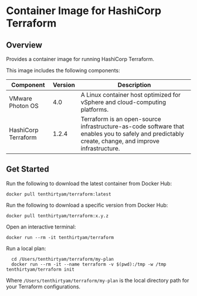 # Container Image for HashiCorp Terraform

## Overview

Provides a container image for running HashiCorp Terraform.

This image includes the following components:

Component | Version | Description
---------|----------|----------
VMware Photon OS | 4.0 | A Linux container host optimized for vSphere and cloud-computing platforms.
HashiCorp Terraform | 1.2.4 | Terraform is an open-source infrastructure-as-code software that enables you to safely and predictably create, change, and improve infrastructure.

## Get Started

Run the following to download the latest container from Docker Hub:

```hcl
docker pull tenthirtyam/terraform:latest
```

Run the following to download a specific version from Docker Hub:

```hcl
docker pull tenthirtyam/terraform:x.y.z
```

Open an interactive terminal:

```hcl
docker run --rm -it tenthirtyam/terraform
```

Run a local plan:

```console
  cd /Users/tenthirtyam/terraform/my-plan
  docker run --rm -it --name terraform -v $(pwd):/tmp -w /tmp tenthirtyam/terraform init
```

Where `/Users/tenthirtyam/terraform/my-plan` is the local directory path for your Terraform configurations.
